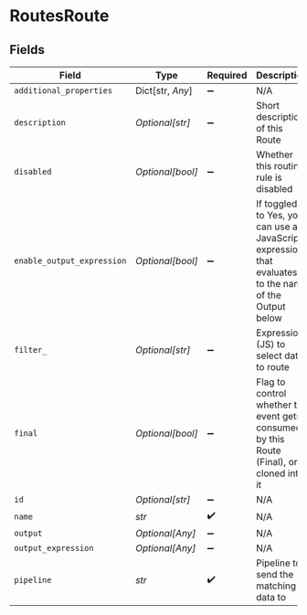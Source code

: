 # RoutesRoute


## Fields

| Field                                                                                                 | Type                                                                                                  | Required                                                                                              | Description                                                                                           |
| ----------------------------------------------------------------------------------------------------- | ----------------------------------------------------------------------------------------------------- | ----------------------------------------------------------------------------------------------------- | ----------------------------------------------------------------------------------------------------- |
| `additional_properties`                                                                               | Dict[str, *Any*]                                                                                      | :heavy_minus_sign:                                                                                    | N/A                                                                                                   |
| `description`                                                                                         | *Optional[str]*                                                                                       | :heavy_minus_sign:                                                                                    | Short description of this Route                                                                       |
| `disabled`                                                                                            | *Optional[bool]*                                                                                      | :heavy_minus_sign:                                                                                    | Whether this routing rule is disabled                                                                 |
| `enable_output_expression`                                                                            | *Optional[bool]*                                                                                      | :heavy_minus_sign:                                                                                    | If toggled to Yes, you can use a JavaScript expression that evaluates to the name of the Output below |
| `filter_`                                                                                             | *Optional[str]*                                                                                       | :heavy_minus_sign:                                                                                    | Expression (JS) to select data to route                                                               |
| `final`                                                                                               | *Optional[bool]*                                                                                      | :heavy_minus_sign:                                                                                    | Flag to control whether the event gets consumed by this Route (Final), or cloned into it              |
| `id`                                                                                                  | *Optional[str]*                                                                                       | :heavy_minus_sign:                                                                                    | N/A                                                                                                   |
| `name`                                                                                                | *str*                                                                                                 | :heavy_check_mark:                                                                                    | N/A                                                                                                   |
| `output`                                                                                              | *Optional[Any]*                                                                                       | :heavy_minus_sign:                                                                                    | N/A                                                                                                   |
| `output_expression`                                                                                   | *Optional[Any]*                                                                                       | :heavy_minus_sign:                                                                                    | N/A                                                                                                   |
| `pipeline`                                                                                            | *str*                                                                                                 | :heavy_check_mark:                                                                                    | Pipeline to send the matching data to                                                                 |